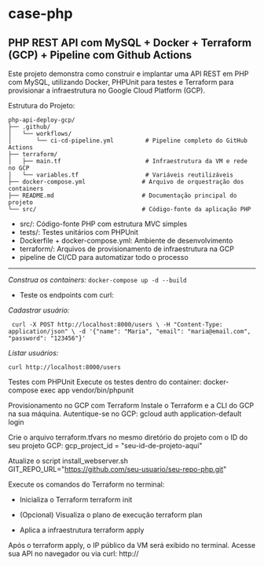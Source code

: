 # case-php
## PHP REST API com MySQL + Docker + Terraform (GCP) + Pipeline com Github Actions

Este projeto demonstra como construir e implantar uma API REST em PHP com MySQL, utilizando Docker, PHPUnit para testes e Terraform para provisionar a infraestrutura no Google Cloud Platform (GCP).



Estrutura do Projeto:
```
php-api-deploy-gcp/
├── .github/
│   └── workflows/
│       └── ci-cd-pipeline.yml         # Pipeline completo do GitHub Actions
├── terraform/
│   ├── main.tf                        # Infraestrutura da VM e rede no GCP
│   └── variables.tf                   # Variáveis reutilizáveis
├── docker-compose.yml                # Arquivo de orquestração dos containers
├── README.md                         # Documentação principal do projeto
└── src/                              # Código-fonte da aplicação PHP
```


* src/: Código-fonte PHP com estrutura MVC simples
* tests/: Testes unitários com PHPUnit
* Dockerfile + docker-compose.yml: Ambiente de desenvolvimento
* terraform/: Arquivos de provisionamento de infraestrutura na GCP
* pipeline de CI/CD para automatizar todo o processo
---
*Construa os containers:*
`docker-compose up -d --build`

 - Teste os endpoints com curl:

*Cadastrar usuário:* 

     curl -X POST http://localhost:8000/users \ -H "Content-Type: application/json" \ -d '{"name": "Maria", "email": "maria@email.com", "password": "123456"}'

*Listar usuários:*
 

    curl http://localhost:8000/users

Testes com PHPUnit
Execute os testes dentro do container:
docker-compose exec app vendor/bin/phpunit

Provisionamento no GCP com Terraform
Instale o Terraform e a CLI do GCP na sua máquina.
Autentique-se no GCP:
gcloud auth application-default login


Crie o arquivo terraform.tfvars no mesmo diretório do projeto com o ID do seu projeto GCP:
gcp_project_id = "seu-id-de-projeto-aqui"

Atualize o script install_webserver.sh
GIT_REPO_URL="https://github.com/seu-usuario/seu-repo-php.git"

Execute os comandos do Terraform no terminal:
* Inicializa o Terraform
terraform init

* (Opcional) Visualiza o plano de execução
terraform plan

* Aplica a infraestrutura
terraform apply

Após o terraform apply, o IP público da VM será exibido no terminal. Acesse sua API no navegador ou via curl:
http://<IP-PUBLICO>
